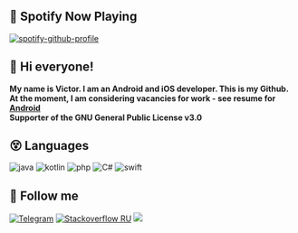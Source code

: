 ## 🎵 Spotify Now Playing

[![spotify-github-profile](https://spotify-github-profile.vercel.app/api/view?uid=i84tzwcrtemtooed617u5jlqc&cover_image=true&theme=novatorem)](https://github.com/kittinan/spotify-github-profile)

## 👋 Hi everyone! 
<b>My name is Victor. I am an Android and iOS developer. This is my Github.<br>
At the moment, I am considering vacancies for work - see resume for <a href="https://cord-attraction-899.notion.site/Resume-9c591d0061cb40ab899cb87e520387da">Android</a><br></b>
<b>Supporter of the GNU General Public License v3.0</b><br>

## 😵 Languages 

![java](https://img.shields.io/badge/-Java-070c0f?style=for-the-badge)
![kotlin](https://img.shields.io/badge/-Kotlin-070c0f?style=for-the-badge)
![php](https://img.shields.io/badge/-PHP-070c0f?style=for-the-badge)
![C#](https://img.shields.io/badge/-C-070c0f?style=for-the-badge)
![swift](https://img.shields.io/badge/-Swift-070c0f?style=for-the-badge)

## 🥳 Follow me

[![Telegram](https://img.shields.io/badge/-Telegram-070c0f?style=for-the-badge)](https://t.me/kotleni)
[![Stackoverflow RU](https://img.shields.io/badge/-Stackoverflow-070c0f?style=for-the-badge)](https://ru.stackoverflow.com/users/296757/kotleni)
<a href="https://raw.githubusercontent.com/kotleni/kotleni/master/gmail.md"><img src="https://img.shields.io/badge/-GMAIL-070c0f?style=for-the-badge"/></a>

<!-- 🤡: hello, how are you? -->
